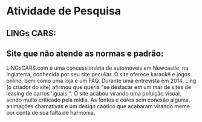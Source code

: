 # Atividade de Pesquisa
## LINGs CARS:
## Site que não atende as normas e padrão:
LINGsCARS.com é uma concessionária de automóveis em Newcastle, na Inglaterra, conhecida por seu site peculiar. O site oferece karaokê e jogos online, bem como uma loja e um FAQ. Durante uma entrevista em 2014, Ling (o criador do site) afirmou que queria "se destacar em um mar de sites de leasing de carros 'iguais'". O site acabou virando uma poluição visual, sendo muito criticado pela mídia. As fontes e cores sem conexão alguma, animações chamativas e um design caótico que acabaram virando meme por conta de sua falta de harmonia. 

